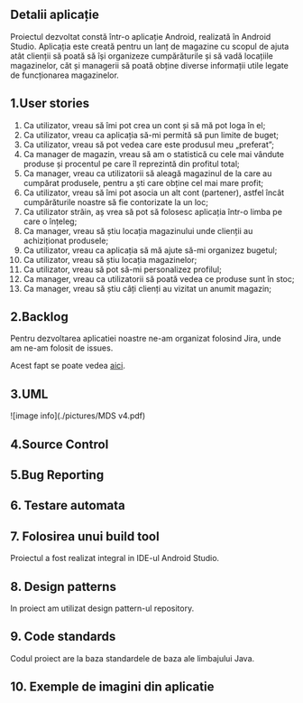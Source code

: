 ## Detalii aplicație
Proiectul dezvoltat constă într-o aplicație Android, realizată în Android Studio.
Aplicația este creată pentru un lanț de magazine cu scopul de ajuta atât clienții să poată
să își organizeze cumpărăturile și să vadă locațiile magazinelor, căt și managerii să poată
obține diverse informații utile legate de funcționarea magazinelor.

## 1.User stories

 1. Ca utilizator, vreau să îmi pot crea un cont și să mă pot loga în el;
 2. Ca utilizator, vreau ca aplicația să-mi permită să pun limite de buget;
 3. Ca utilizator, vreau să pot vedea care este produsul meu „preferat”;
 4. Ca manager de magazin, vreau să am o statistică cu cele mai vândute produse și procentul pe care îl reprezintă din profitul total;
 5. Ca manager, vreau ca utilizatorii să aleagă magazinul de la care au cumpărat produsele, pentru a ști care obține cel mai mare profit;
 6. Ca utilizator, vreau să îmi pot asocia un alt cont (partener), astfel încât cumpărăturile noastre să fie contorizate la un loc;
 7. Ca utilizator străin, aș vrea să pot să folosesc aplicația într-o limba pe care o înțeleg;
 8. Ca manager, vreau să știu locația magazinului unde clienții au achiziționat produsele;
 9. Ca utilizator, vreau ca aplicația să mă ajute să-mi organizez bugetul;
 10. Ca utilizator, vreau să știu locația magazinelor;
 11. Ca utilizator, vreau să pot să-mi personalizez profilul;
 12. Ca manager, vreau ca utilizatorii să poată vedea ce produse sunt în stoc;
 13. Ca manager, vreau să știu câți clienți au vizitat un anumit magazin;

## 2.Backlog

Pentru dezvoltarea aplicatiei noastre ne-am organizat folosind Jira, unde am ne-am folosit de issues.

Acest fapt se poate vedea [aici](https://iliecristian.atlassian.net/jira/software/projects/MDS/boards/1).

## 3.UML
![image info](./pictures/MDS v4.pdf)
## 4.Source Control

## 5.Bug Reporting



## 6. Testare automata



## 7. Folosirea unui build tool

Proiectul a fost realizat integral in IDE-ul Android Studio.

## 8. Design patterns

In proiect am utilizat design pattern-ul repository.

## 9. Code standards

Codul proiect are la baza standardele de baza ale limbajului Java.

## 10. Exemple de imagini din aplicatie



